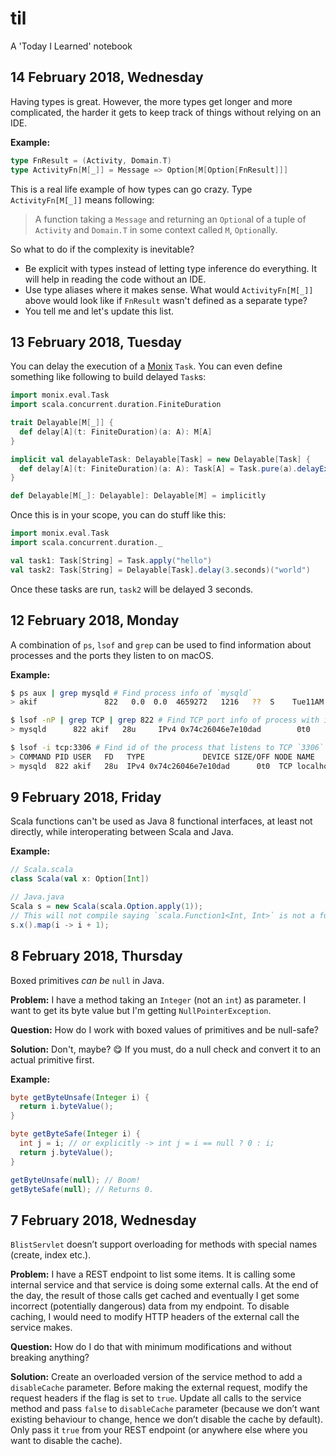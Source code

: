 # til
A 'Today I Learned' notebook

## 14 February 2018, Wednesday
Having types is great. However, the more types get longer and more complicated, the harder it gets to keep track of things without relying on an IDE.

**Example:**
```scala
type FnResult = (Activity, Domain.T)
type ActivityFn[M[_]] = Message => Option[M[Option[FnResult]]]
```
This is a real life example of how types can go crazy. Type `ActivityFn[M[_]]` means following:

>  A function taking a `Message` and returning an `Option`al of a tuple of `Activity` and `Domain.T` in some context called `M`, `Option`ally.

So what to do if the complexity is inevitable?

* Be explicit with types instead of letting type inference do everything. It will help in reading the code without an IDE.
* Use type aliases where it makes sense. What would `ActivityFn[M[_]]` above would look like if `FnResult` wasn't defined as a separate type?
* You tell me and let's update this list.

## 13 February 2018, Tuesday
You can delay the execution of a [Monix](https://monix.io) `Task`. You can even define something like following to build delayed `Task`s:

```scala
import monix.eval.Task
import scala.concurrent.duration.FiniteDuration

trait Delayable[M[_]] {
  def delay[A](t: FiniteDuration)(a: A): M[A]
}

implicit val delayableTask: Delayable[Task] = new Delayable[Task] {
  def delay[A](t: FiniteDuration)(a: A): Task[A] = Task.pure(a).delayExecution(t)
}

def Delayable[M[_]: Delayable]: Delayable[M] = implicitly
```

Once this is in your scope, you can do stuff like this:

```scala
import monix.eval.Task
import scala.concurrent.duration._

val task1: Task[String] = Task.apply("hello")
val task2: Task[String] = Delayable[Task].delay(3.seconds)("world")
```

Once these tasks are run, `task2` will be delayed 3 seconds.

## 12 February 2018, Monday
A combination of `ps`, `lsof` and `grep` can be used to find information about processes and the ports they listen to on macOS.

**Example:**
```bash
$ ps aux | grep mysqld # Find process info of `mysqld`
> akif               822   0.0  0.0  4659272   1216   ??  S    Tue11AM   0:38.40 /usr/local/opt/mysql/bin/mysqld

$ lsof -nP | grep TCP | grep 822 # Find TCP port info of process with id `822`
> mysqld      822 akif   28u     IPv4 0x74c26046e7e10dad        0t0        TCP 127.0.0.1:3306 (LISTEN)

$ lsof -i tcp:3306 # Find id of the process that listens to TCP `3306` port
> COMMAND PID USER   FD   TYPE             DEVICE SIZE/OFF NODE NAME
> mysqld  822 akif   28u  IPv4 0x74c26046e7e10dad      0t0  TCP localhost:mysql (LISTEN)
```

## 9 February 2018, Friday
Scala functions can't be used as Java 8 functional interfaces, at least not directly, while interoperating between Scala and Java.

**Example:**
```scala
// Scala.scala
class Scala(val x: Option[Int])
```
```java
// Java.java
Scala s = new Scala(scala.Option.apply(1));
// This will not compile saying `scala.Function1<Int, Int>` is not a functional interface
s.x().map(i -> i + 1);
```

## 8 February 2018, Thursday
Boxed primitives *can be* `null` in Java.

**Problem:** I have a method taking an `Integer` (not an `int`) as parameter. I want to get its byte value but I'm getting `NullPointerException`.

**Question:** How do I work with boxed values of primitives and be null-safe?

**Solution:** Don't, maybe? 😋 If you must, do a null check and convert it to an actual primitive first.

**Example:**
```java
byte getByteUnsafe(Integer i) {
  return i.byteValue();
}

byte getByteSafe(Integer i) {
  int j = i; // or explicitly -> int j = i == null ? 0 : i;
  return j.byteValue();
}

getByteUnsafe(null); // Boom!
getByteSafe(null); // Returns 0.
```

## 7 February 2018, Wednesday
`BlistServlet` doesn’t support overloading for methods with special names (create, index etc.).

**Problem:** I have a REST endpoint to list some items. It is calling some internal service and that service is doing some external calls. At the end of the day, the result of those calls get cached and eventually I get some incorrect (potentially dangerous) data from my endpoint. To disable caching, I would need to modify HTTP headers of the external call the service makes.

**Question:** How do I do that with minimum modifications and without breaking anything?

**Solution:** Create an overloaded version of the service method to add a `disableCache` parameter. Before making the external request, modify the request headers if the flag is set to `true`. Update all calls to the service method and pass `false` to `disableCache` parameter (because we don’t want existing behaviour to change, hence we don’t disable the cache by default). Only pass it `true` from your REST endpoint (or anywhere else where you want to disable the cache).
